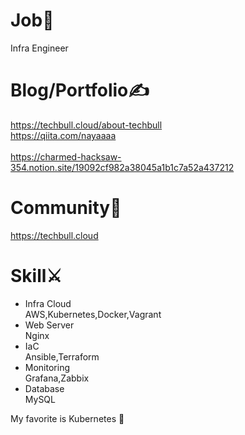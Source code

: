 # Job🏃
  Infra Engineer
# Blog/Portfolio✍
  https://techbull.cloud/about-techbull
  <br>https://qiita.com/nayaaaa  </br>
  <br>https://charmed-hacksaw-354.notion.site/19092cf982a38045a1b1c7a52a437212</br>
# Community🙌
  https://techbull.cloud
# Skill⚔
- Infra Cloud
<br>AWS,Kubernetes,Docker,Vagrant</br>
- Web Server
<br>Nginx</br>
- IaC
<br>Ansible,Terraform</br>
- Monitoring
<br>Grafana,Zabbix</br>
- Database
<br>MySQL</br>

My favorite is Kubernetes 🐝

<!---
nayataiyo/nayataiyo is a ✨ special ✨ repository because its `README.md` (this file) appears on your GitHub profile.
You can click the Preview link to take a look at your changes.
--->
